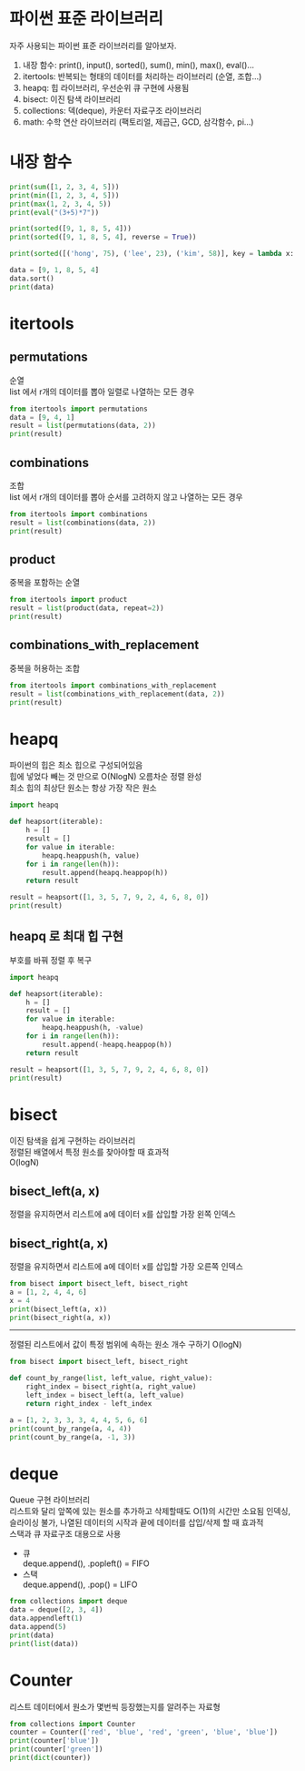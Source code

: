 # 파이썬 표준 라이브러리
자주 사용되는 파이썬 표준 라이브러리를 알아보자.
1. 내장 함수: print(), input(), sorted(), sum(), min(), max(), eval()...
2. itertools: 반복되는 형태의 데이터를 처리하는 라이브러리 (순열, 조합...)
3. heapq: 힙 라이브러리, 우선순위 큐 구현에 사용됨
4. bisect: 이진 탐색 라이브러리
5. collections: 덱(deque), 카운터 자료구조 라이브러리
6. math: 수학 연산 라이브러리 (팩토리얼, 제곱근, GCD, 삼각함수, pi...)


# 내장 함수
```python
print(sum([1, 2, 3, 4, 5]))
print(min([1, 2, 3, 4, 5]))
print(max(1, 2, 3, 4, 5))
print(eval("(3+5)*7"))

print(sorted([9, 1, 8, 5, 4]))
print(sorted([9, 1, 8, 5, 4], reverse = True))

print(sorted([('hong', 75), ('lee', 23), ('kim', 58)], key = lambda x: x[1], reverse = True))

data = [9, 1, 8, 5, 4]
data.sort()
print(data)
```

# itertools
## permutations
순열  
list 에서 r개의 데이터를 뽑아 일렬로 나열하는 모든 경우
```python
from itertools import permutations
data = [9, 4, 1]
result = list(permutations(data, 2))
print(result)
```

## combinations
조합  
list 에서 r개의 데이터를 뽑아 순서를 고려하지 않고 나열하는 모든 경우
```python
from itertools import combinations
result = list(combinations(data, 2))
print(result)
```

## product 
중복을 포함하는 순열  
```python
from itertools import product
result = list(product(data, repeat=2))
print(result)
```

## combinations_with_replacement
중복을 허용하는 조합  
```python
from itertools import combinations_with_replacement
result = list(combinations_with_replacement(data, 2))
print(result)
```

# heapq
파이썬의 힙은 최소 힙으로 구성되어있음  
힙에 넣었다 빼는 것 만으로 O(NlogN) 오름차순 정렬 완성  
최소 힙의 최상단 원소는 항상 가장 작은 원소  
```python
import heapq

def heapsort(iterable):
    h = []
    result = []
    for value in iterable:
        heapq.heappush(h, value)
    for i in range(len(h)):
        result.append(heapq.heappop(h))
    return result

result = heapsort([1, 3, 5, 7, 9, 2, 4, 6, 8, 0])
print(result)
```

## heapq 로 최대 힙 구현
부호를 바꿔 정렬 후 복구
```python
import heapq

def heapsort(iterable):
    h = []
    result = []
    for value in iterable:
        heapq.heappush(h, -value)
    for i in range(len(h)):
        result.append(-heapq.heappop(h))
    return result

result = heapsort([1, 3, 5, 7, 9, 2, 4, 6, 8, 0])
print(result)
```

# bisect
이진 탐색을 쉽게 구현하는 라이브러리  
정렬된 배열에서 특정 원소를 찾아야할 때 효과적  
O(logN)  

## bisect_left(a, x)
정렬을 유지하면서 리스트에 a에 데이터 x를 삽입할 가장 왼쪽 인덱스
## bisect_right(a, x)
정렬을 유지하면서 리스트에 a에 데이터 x를 삽입할 가장 오른쪽 인덱스
```python
from bisect import bisect_left, bisect_right
a = [1, 2, 4, 4, 6]
x = 4
print(bisect_left(a, x))
print(bisect_right(a, x))
```
---
정렬된 리스트에서 값이 특정 범위에 속하는 원소 개수 구하기 O(logN)
```python
from bisect import bisect_left, bisect_right

def count_by_range(list, left_value, right_value):
    right_index = bisect_right(a, right_value)
    left_index = bisect_left(a, left_value)
    return right_index - left_index

a = [1, 2, 3, 3, 3, 4, 4, 5, 6, 6]
print(count_by_range(a, 4, 4))
print(count_by_range(a, -1, 3))
```

# deque 
Queue 구현 라이브러리  
리스트와 달리 앞쪽에 있는 원소를 추가하고 삭제할때도 O(1)의 시간만 소요됨
인덱싱, 슬라이싱 불가, 나열된 데이터의 시작과 끝에 데이터를 삽입/삭제 할 때 효과적  
스택과 큐 자료구조 대용으로 사용

* 큐  
deque.append(), .popleft() = FIFO
* 스택  
deque.append(), .pop() = LIFO
```python
from collections import deque
data = deque([2, 3, 4])
data.appendleft(1)
data.append(5)
print(data)
print(list(data))
```

# Counter
리스트 데이터에서 원소가 몇번씩 등장했는지를 알려주는 자료형
```python
from collections import Counter
counter = Counter(['red', 'blue', 'red', 'green', 'blue', 'blue'])
print(counter['blue'])
print(counter['green'])
print(dict(counter))
```